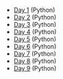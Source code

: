 - [Day 1](day1) (Python)
- [Day 2](day2) (Python)
- [Day 3](day3) (Python)
- [Day 4](day4) (Python)
- [Day 5](day5) (Python)
- [Day 6](day6) (Python)
- [Day 7](day7) (Python)
- [Day 8](day8) (Python)
- [Day 9](day9) (Python)